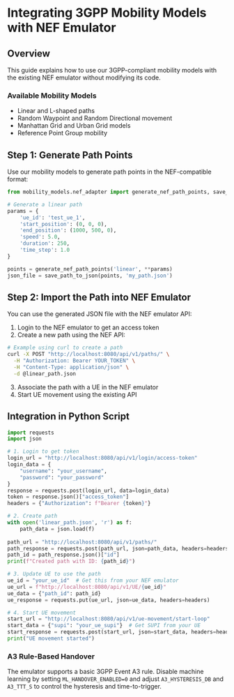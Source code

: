 # Integrating 3GPP Mobility Models with NEF Emulator

## Overview

This guide explains how to use our 3GPP-compliant mobility models with the existing NEF emulator without modifying its code.

### Available Mobility Models
- Linear and L-shaped paths
- Random Waypoint and Random Directional movement
- Manhattan Grid and Urban Grid models
- Reference Point Group mobility

## Step 1: Generate Path Points

Use our mobility models to generate path points in the NEF-compatible format:

```python
from mobility_models.nef_adapter import generate_nef_path_points, save_path_to_json

# Generate a linear path
params = {
    'ue_id': 'test_ue_1',
    'start_position': (0, 0, 0),
    'end_position': (1000, 500, 0),
    'speed': 5.0,
    'duration': 250,
    'time_step': 1.0
}

points = generate_nef_path_points('linear', **params)
json_file = save_path_to_json(points, 'my_path.json')
```

## Step 2: Import the Path into NEF Emulator

You can use the generated JSON file with the NEF emulator API:

1. Login to the NEF emulator to get an access token
2. Create a new path using the NEF API:

```bash
# Example using curl to create a path
curl -X POST "http://localhost:8080/api/v1/paths/" \
  -H "Authorization: Bearer YOUR_TOKEN" \
  -H "Content-Type: application/json" \
  -d @linear_path.json
```

3. Associate the path with a UE in the NEF emulator
4. Start UE movement using the existing API

## Integration in Python Script

```python
import requests
import json

# 1. Login to get token
login_url = "http://localhost:8080/api/v1/login/access-token"
login_data = {
    "username": "your_username",
    "password": "your_password"
}
response = requests.post(login_url, data=login_data)
token = response.json()["access_token"]
headers = {"Authorization": f"Bearer {token}"}

# 2. Create path
with open('linear_path.json', 'r') as f:
    path_data = json.load(f)
    
path_url = "http://localhost:8080/api/v1/paths/"
path_response = requests.post(path_url, json=path_data, headers=headers)
path_id = path_response.json()["id"]
print(f"Created path with ID: {path_id}")

# 3. Update UE to use the path
ue_id = "your_ue_id"  # Get this from your NEF emulator
ue_url = f"http://localhost:8080/api/v1/UE/{ue_id}"
ue_data = {"path_id": path_id}
ue_response = requests.put(ue_url, json=ue_data, headers=headers)

# 4. Start UE movement
start_url = "http://localhost:8080/api/v1/ue-movement/start-loop"
start_data = {"supi": "your_ue_supi"}  # Get SUPI from your UE
start_response = requests.post(start_url, json=start_data, headers=headers)
print("UE movement started")
```

### A3 Rule-Based Handover
The emulator supports a basic 3GPP Event A3 rule. Disable machine learning by
setting `ML_HANDOVER_ENABLED=0` and adjust `A3_HYSTERESIS_DB` and `A3_TTT_S` to
control the hysteresis and time-to-trigger.
